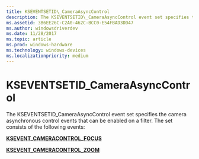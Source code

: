 ```yaml
---
title: KSEVENTSETID\_CameraAsyncControl
description: The KSEVENTSETID\_CameraAsyncControl event set specifies the camera asynchronous control events that can be enabled on a filter. The set consists of the following events KSEVENT\_CAMERACONTROL\_FOCUSKSEVENT\_CAMERACONTROL\_ZOOM.
ms.assetid: 3B6EE26C-C2A0-462C-BCC0-E54FBAD3DD47
ms.author: windowsdriverdev
ms.date: 11/28/2017
ms.topic: article
ms.prod: windows-hardware
ms.technology: windows-devices
ms.localizationpriority: medium
---
```


# KSEVENTSETID\_CameraAsyncControl


The KSEVENTSETID\_CameraAsyncControl event set specifies the camera asynchronous control events that can be enabled on a filter. The set consists of the following events:

[**KSEVENT\_CAMERACONTROL\_FOCUS**](ksevent-cameracontrol-focus.md)

[**KSEVENT\_CAMERACONTROL\_ZOOM**](ksevent-cameracontrol-zoom.md)

 

 






